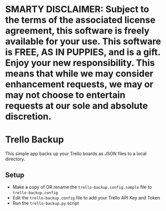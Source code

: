 # SMARTY DISCLAIMER: Subject to the terms of the associated license agreement, this software is freely available for your use. This software is FREE, AS IN PUPPIES, and is a gift. Enjoy your new responsibility. This means that while we may consider enhancement requests, we may or may not choose to entertain requests at our sole and absolute discretion.

Trello Backup
=============

This simple app backs up your Trello boards as JSON files to a local directory.

Setup
-----
- Make a copy of OR rename the `trello-backup.config.sample` file to `trello-backup.config`
- Edit the `trello-backup.config` file to add your Trello API Key and Token
- Run the `trello-backup.py` script

